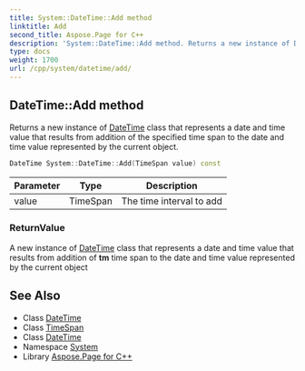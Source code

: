 ```yaml
---
title: System::DateTime::Add method
linktitle: Add
second_title: Aspose.Page for C++
description: 'System::DateTime::Add method. Returns a new instance of DateTime class that represents a date and time value that results from addition of the specified time span to the date and time value represented by the current object in C++.'
type: docs
weight: 1700
url: /cpp/system/datetime/add/
---
```

## DateTime::Add method


Returns a new instance of [DateTime](../) class that represents a date and time value that results from addition of the specified time span to the date and time value represented by the current object.

```cpp
DateTime System::DateTime::Add(TimeSpan value) const
```


| Parameter | Type | Description |
| --- | --- | --- |
| value | TimeSpan | The time interval to add |

### ReturnValue

A new instance of [DateTime](../) class that represents a date and time value that results from addition of **tm** time span to the date and time value represented by the current object

## See Also

* Class [DateTime](../)
* Class [TimeSpan](../../timespan/)
* Class [DateTime](../)
* Namespace [System](../../)
* Library [Aspose.Page for C++](../../../)
